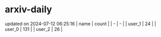 # arxiv-daily
updated on 2024-07-12 06:25:16
| name | count |
| - | - |
| user_1 | 24 |
| user_0 | 131 |
| user_2 | 26 |
